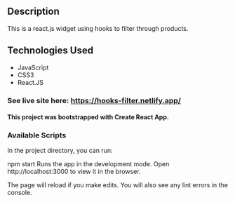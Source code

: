 ## Description
This is a react.js widget using hooks to filter through products. 

## Technologies Used
* JavaScript
* CSS3
* React.JS

### See live site here: https://hooks-filter.netlify.app/

#### This project was bootstrapped with Create React App.

### Available Scripts
In the project directory, you can run:

npm start
Runs the app in the development mode.
Open http://localhost:3000 to view it in the browser.

The page will reload if you make edits.
You will also see any lint errors in the console.
